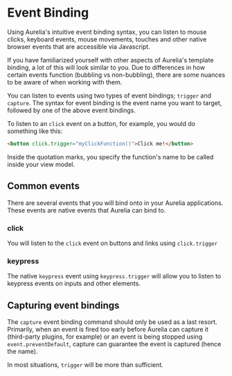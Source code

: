# Event Binding

Using Aurelia's intuitive event binding syntax, you can listen to mouse clicks, keyboard events, mouse movements, touches and other native browser events that are accessible via Javascript.

If you have familiarized yourself with other aspects of Aurelia's template binding, a lot of this will look similar to you. Due to differences in how certain events function (bubbling vs non-bubbling), there are some nuances to be aware of when working with them.

You can listen to events using two types of event bindings; `trigger` and `capture`. The syntax for event binding is the event name you want to target, followed by one of the above event bindings.

To listen to an `click` event on a button, for example, you would do something like this:

```html
<button click.trigger="myClickFunction()">Click me!</button>
```

Inside the quotation marks, you specify the function's name to be called inside your view model.

## Common events

There are several events that you will bind onto in your Aurelia applications. These events are native events that Aurelia can bind to.

### click

You will listen to the `click` event on buttons and links using `click.trigger`

### keypress

The native `keypress` event using `keypress.trigger` will allow you to listen to keypress events on inputs and other elements.

## **Capturing event bindings**

The `capture` event binding command should only be used as a last resort. Primarily, when an event is fired too early before Aurelia can capture it (third-party plugins, for example) or an event is being stopped using `event.preventDefault`, capture can guarantee the event is captured (hence the name).

In most situations, `trigger` will be more than sufficient.
